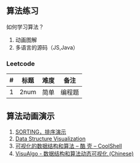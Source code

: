 ## 算法练习

如何学习算法？
1. 动画图解
2. 多语言的源码（JS,Java）

### Leetcode

| # | 标题 | 难度 | 备注 |
|---| --- | --- | ---- |
|1|2num|简单|编程题|

## 算法动画演示
1. [SORTING，排序演示](http://sorting.at/)
2. [Data Structure Visualization](https://www.cs.usfca.edu/~galles/visualization/Algorithms.html)
3. [可视化的数据结构和算法 – 酷 壳 – CoolShell](https://coolshell.cn/articles/4671.html)
4. [VisuAlgo - 数据结构和算法动态可视化 (Chinese)](https://visualgo.net/zh)
